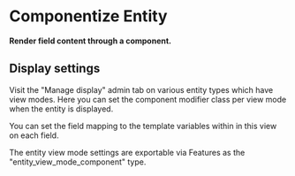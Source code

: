 # Componentize Entity

**Render field content through a component.**

## Display settings

Visit the "Manage display" admin tab on various entity types which have view modes.  Here you can set the component modifier class per view mode when the entity is displayed.

You can set the field mapping to the template variables within in this view on each field.

The entity view mode settings are exportable via Features as the "entity_view_mode_component" type.
